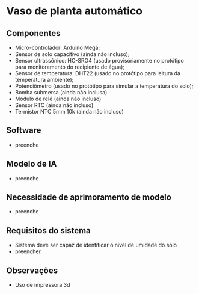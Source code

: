 # Vaso de planta automático
## Componentes
- Micro-controlador: Arduino Mega;
- Sensor de solo capacitivo (ainda não incluso);
- Sensor ultrassônico: HC-SRO4 (usado provisóriamente no protótipo para monitoramento do recipiente de água);
- Sensor de temperatura: DHT22 (usado no protótipo para leitura da temperatura ambiente);
- Potenciômetro (usado no protótipo para simular a temperatura do solo);
- Bomba submersa (ainda não inclusa)
- Módulo de relé (ainda não incluso)
- Sensor RTC (ainda não incluso)
- Termistor NTC 5mm 10k (ainda não incluso)
## Software
- preenche
## Modelo de IA
- preenche
## Necessidade de aprimoramento de modelo
- preenche
## Requisitos do sistema
- Sistema deve ser capaz de identificar o nível de umidade do solo
- preencher
## Observações
- Uso de impressora 3d
